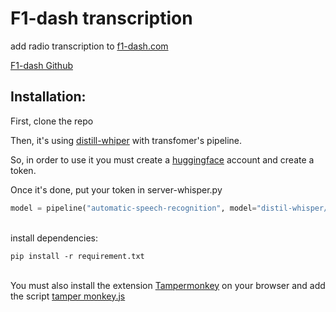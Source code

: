 
# F1-dash transcription


add radio transcription to [f1-dash.com](https://f1-dash.com/)

[F1-dash Github](https://github.com/slowlydev/f1-dash/)

## Installation:
First, clone the repo

Then, it's using [distill-whiper](https://huggingface.co/distil-whisper) with transfomer's pipeline.

So, in order to use it you must create a [huggingface](https://huggingface.co) account and create a token.

Once it's done, put your token in server-whisper.py
```python
model = pipeline("automatic-speech-recognition", model="distil-whisper/distil-medium.en", device=device, token="YOUR HUGGING FACE TOKEN")
```
\
install dependencies:
```
pip install -r requirement.txt
```
\
You must also install the extension [Tampermonkey](https://chromewebstore.google.com/detail/tampermonkey/dhdgffkkebhmkfjojejmpbldmpobfkfo?hl=fr&pli=1) on your browser and add the script [tamper monkey.js](https://github.com/lucasPoret/f1-dash-whisper/raw/main/tamper%20monkey.user.js)






